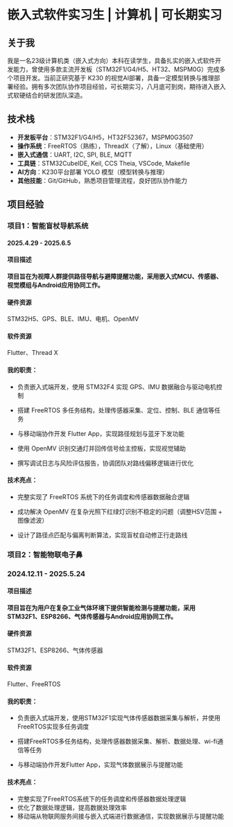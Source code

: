 # 嵌入式软件实习生 | 计算机 | 可长期实习

## 关于我
我是一名23级计算机类（嵌入式方向）本科在读学生，具备扎实的嵌入式软件开发能力，曾使用多款主流开发板（STM32F1/G4/H5、HT32、MSPM0G）完成多个项目开发。当前正研究基于 K230 的视觉AI部署，具备一定模型转换与推理部署经验。拥有多次团队协作项目经验，可长期实习，八月底可到岗，期待进入嵌入式软硬结合的研发团队深造。

## <i class="fa fa-cogs" aria-hidden="true"></i>技术栈

- **开发板平台**：STM32F1/G4/H5，HT32F52367，MSPM0G3507
- **操作系统**：FreeRTOS（熟练），ThreadX（了解），Linux（基础使用）
- **嵌入式通信**：UART, I2C, SPI, BLE, MQTT
- **工具链**：STM32CubeIDE, Keil, CCS Theia, VSCode, Makefile
- **AI方向**：K230平台部署 YOLO 模型（模型转换与推理）
- **其他技能**：Git/GitHub，熟悉项目管理流程，良好团队协作能力

## <i class="fa fa-briefcase" aria-hidden="true"></i>项目经验

### 项目1：智能盲杖导航系统
#### 2025.4.29 - 2025.6.5
#### 项目描述
**项目旨在为视障人群提供路径导航与避障提醒功能，采用嵌入式MCU、传感器、视觉模组与Android应用协同工作。**
#### 硬件资源
STM32H5、GPS、BLE、IMU、电机、OpenMV

#### 软件资源
Flutter、Thread X 

#### 我的职责：

- 负责嵌入式端开发，使用 STM32F4 实现 GPS、IMU 数据融合与驱动电机控制

- 搭建 FreeRTOS 多任务结构，处理传感器采集、定位、控制、BLE 通信等任务

- 与移动端协作开发 Flutter App，实现路径规划与蓝牙下发功能

- 使用 OpenMV 识别交通灯并回传信号给主控板，实现视觉辅助

- 撰写调试日志与风险评估报告，协调团队对路线偏移逻辑进行优化

#### 技术亮点：

- 完整实现了 FreeRTOS 系统下的任务调度和传感器数据融合逻辑

- 成功解决 OpenMV 在复杂光照下红绿灯识别不稳定的问题（调整HSV范围 + 图像滤波）

- 设计了路径点匹配与偏离判断算法，实现盲杖自动修正行走路线

### 项目2：智能物联电子鼻
### 2024.12.11 - 2025.5.24
#### 项目描述
**项目旨在为用户在复杂工业气体环境下提供智能检测与提醒功能，采用STM32F1、ESP8266、气体传感器与Android应用协同工作。**
#### 硬件资源
STM32F1、ESP8266、气体传感器

#### 软件资源
Flutter、FreeRTOS

#### 我的职责：
- 负责嵌入式端开发，使用STM32F1实现气体传感器数据采集与解析，并使用FreeRTOS实现多任务调度

- 搭建FreeRTOS多任务结构，处理传感器数据采集、解析、数据处理、wi-fi通信等任务

- 与移动端协作开发Flutter App，实现气体数据展示与提醒功能

####  技术亮点：
- 完整实现了FreeRTOS系统下的任务调度和传感器数据处理逻辑
- 优化了数据处理逻辑，提高数据处理效率
- 移动端从物联网服务间接与嵌入式端进行数据通信，实现数据展示与提醒功能
